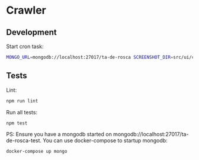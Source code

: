 # Crawler

## Development

Start cron task:

```sh
MONGO_URL=mongodb://localhost:27017/ta-de-rosca SCREENSHOT_DIR=src/ui/cron/tmp npm run dev:cron
```

## Tests

Lint:

```sh
npm run lint
```

Run all tests:

```sh
npm test
```

PS: Ensure you have a mongodb started on mongodb://localhost:27017/ta-de-rosca-test. You can use docker-compose to startup mongodb:

```sh
docker-compose up mongo
```

